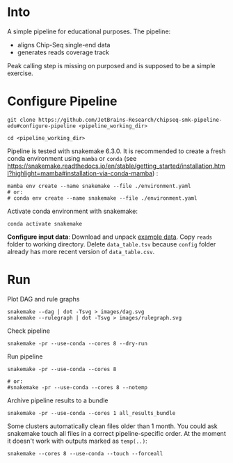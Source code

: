 # Into

A simple pipeline for educational purposes. The pipeline:
* aligns Chip-Seq single-end data
* generates reads coverage track

Peak calling step is missing on purposed and is supposed to be a simple exercise.

# Configure Pipeline
```shell
git clone https://github.com/JetBrains-Research/chipseq-smk-pipeline-edu#configure-pipeline <pipeline_working_dir>

cd <pipeline_working_dir>
```

Pipeline is tested with snakemake 6.3.0. It is recommended to create a fresh conda environment using `mamba` or `conda` (see https://snakemake.readthedocs.io/en/stable/getting_started/installation.html?highlight=mamba#installation-via-conda-mamba)
:
```shell
mamba env create --name snakemake --file ./environment.yaml
# or:
# conda env create --name snakemake --file ./environment.yaml
```
Activate conda environment with snakemake:
```shell
conda activate snakemake
```


**Configure input data**:
Download and unpack [example data](https://drive.google.com/file/d/1vtHVs4Yvf6ZnfynllxGYD7Lc96HuU46m/view?usp=sharing).
Copy `reads` folder to working directory. Delete `data_table.tsv` because `config` folder already has more recent version of `data_table.csv`.

# Run

Plot DAG and rule graphs
```shell
snakemake --dag | dot -Tsvg > images/dag.svg
snakemake --rulegraph | dot -Tsvg > images/rulegraph.svg
```

Check pipeline
```shell
snakemake -pr --use-conda --cores 8 --dry-run
```

Run pipeline
```shell
snakemake -pr --use-conda --cores 8

# or:
#snakemake -pr --use-conda --cores 8 --notemp
```

Archive pipeline results to a bundle
```shell
snakemake -pr --use-conda --cores 1 all_results_bundle
```

Some clusters automatically clean files older than 1 month. You could ask snakemake
touch all files in a correct pipeline-specific order. At the moment it doesn't work
with outputs marked as `temp(..)`:
```shell
snakemake --cores 8 --use-conda --touch --forceall
```